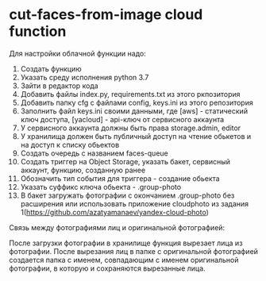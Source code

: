 # cut-faces-from-image cloud function

Для настройки облачной функции надо:
1) Создать функцию
2) Указать среду исполнения python 3.7
3) Зайти в редактор кода
4) Добавить файлы index.py, requirements.txt из этого ркпозитория
5) Добавить папку cfg с файлами config, keys.ini из этого репозитория
6) Заполнить файл keys.ini своими данными, где [aws] - статический ключ доступа, [yacloud] - api-ключ от сервисного аккаунта
7) У сервисного аккаунта должны быть права storage.admin, editor
8) У хранилища должен быть публичный доступ на чтение обькетов и на доступ к списку обьектов
9) Создать очередь с названием faces-queue
10) Создать триггер на Object Storage, указать бакет, сервисный аккаунт, функцию, созданную ранее
11) Обозначить тип события для триггера - создание обьекта
12) Указать суффикс ключа обьекта - .group-photo
13) В бакет загружать фотографии с окончанием .group-photo без расширения или использовать приложение cloudphoto из задания 1(https://github.com/azatyamanaev/yandex-cloud-photo)

Связь между фотографиями лиц и оригинальной фотографией:

После загрузки фотографии в хранилище функция вырезает лица из фотографии. После вырезания лиц в папке с оригинальной фотографией создается папка с именем, совпадающим с именем оригинальной фотографии, в которую и сохраняются вырезанные лица. 
